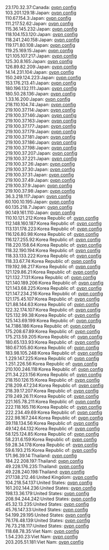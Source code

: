 23.170.32.37:Canada: [ovpn config](vpn/23_170_32_37.ovpn)  
103.201.129.18:Japan: [ovpn config](vpn/103_201_129_18.ovpn)  
110.67.154.3:Japan: [ovpn config](vpn/110_67_154_3.ovpn)  
111.217.52.62:Japan: [ovpn config](vpn/111_217_52_62.ovpn)  
115.36.145.232:Japan: [ovpn config](vpn/115_36_145_232.ovpn)  
118.104.153.120:Japan: [ovpn config](vpn/118_104_153_120.ovpn)  
118.241.240.158:Japan: [ovpn config](vpn/118_241_240_158.ovpn)  
119.171.80.108:Japan: [ovpn config](vpn/119_171_80_108.ovpn)  
119.25.169.15:Japan: [ovpn config](vpn/119_25_169_15.ovpn)  
121.105.107.217:Japan: [ovpn config](vpn/121_105_107_217.ovpn)  
125.30.8.165:Japan: [ovpn config](vpn/125_30_8_165.ovpn)  
126.89.82.209:Japan: [ovpn config](vpn/126_89_82_209.ovpn)  
14.14.231.104:Japan: [ovpn config](vpn/14_14_231_104.ovpn)  
150.249.124.223:Japan: [ovpn config](vpn/150_249_124_223.ovpn)  
153.176.213.41:Japan: [ovpn config](vpn/153_176_213_41.ovpn)  
180.196.132.111:Japan: [ovpn config](vpn/180_196_132_111.ovpn)  
180.50.28.136:Japan: [ovpn config](vpn/180_50_28_136.ovpn)  
1.33.16.200:Japan: [ovpn config](vpn/1_33_16_200.ovpn)  
218.110.104.74:Japan: [ovpn config](vpn/218_110_104_74.ovpn)  
219.100.37.114:Japan: [ovpn config](vpn/219_100_37_114.ovpn)  
219.100.37.146:Japan: [ovpn config](vpn/219_100_37_146.ovpn)  
219.100.37.163:Japan: [ovpn config](vpn/219_100_37_163.ovpn)  
219.100.37.177:Japan: [ovpn config](vpn/219_100_37_177.ovpn)  
219.100.37.179:Japan: [ovpn config](vpn/219_100_37_179.ovpn)  
219.100.37.181:Japan: [ovpn config](vpn/219_100_37_181.ovpn)  
219.100.37.186:Japan: [ovpn config](vpn/219_100_37_186.ovpn)  
219.100.37.198:Japan: [ovpn config](vpn/219_100_37_198.ovpn)  
219.100.37.207:Japan: [ovpn config](vpn/219_100_37_207.ovpn)  
219.100.37.221:Japan: [ovpn config](vpn/219_100_37_221.ovpn)  
219.100.37.26:Japan: [ovpn config](vpn/219_100_37_26.ovpn)  
219.100.37.30:Japan: [ovpn config](vpn/219_100_37_30.ovpn)  
219.100.37.31:Japan: [ovpn config](vpn/219_100_37_31.ovpn)  
219.100.37.49:Japan: [ovpn config](vpn/219_100_37_49.ovpn)  
219.100.37.9:Japan: [ovpn config](vpn/219_100_37_9.ovpn)  
219.100.37.98:Japan: [ovpn config](vpn/219_100_37_98.ovpn)  
36.3.218.117:Japan: [ovpn config](vpn/36_3_218_117.ovpn)  
60.100.10.195:Japan: [ovpn config](vpn/60_100_10_195.ovpn)  
60.135.218.7:Japan: [ovpn config](vpn/60_135_218_7.ovpn)  
90.149.161.110:Japan: [ovpn config](vpn/90_149_161_110.ovpn)  
110.10.121.212:Korea Republic of: [ovpn config](vpn/110_10_121_212.ovpn)  
112.148.160.187:Korea Republic of: [ovpn config](vpn/112_148_160_187.ovpn)  
113.131.178.223:Korea Republic of: [ovpn config](vpn/113_131_178_223.ovpn)  
116.126.80.98:Korea Republic of: [ovpn config](vpn/116_126_80_98.ovpn)  
116.127.255.92:Korea Republic of: [ovpn config](vpn/116_127_255_92.ovpn)  
118.220.158.64:Korea Republic of: [ovpn config](vpn/118_220_158_64.ovpn)  
118.32.190.194:Korea Republic of: [ovpn config](vpn/118_32_190_194.ovpn)  
118.33.133.222:Korea Republic of: [ovpn config](vpn/118_33_133_222.ovpn)  
118.33.67.74:Korea Republic of: [ovpn config](vpn/118_33_67_74.ovpn)  
119.192.98.217:Korea Republic of: [ovpn config](vpn/119_192_98_217.ovpn)  
121.129.86.21:Korea Republic of: [ovpn config](vpn/121_129_86_21.ovpn)  
121.132.7.131:Korea Republic of: [ovpn config](vpn/121_132_7_131.ovpn)  
121.140.189.206:Korea Republic of: [ovpn config](vpn/121_140_189_206.ovpn)  
121.143.68.225:Korea Republic of: [ovpn config](vpn/121_143_68_225.ovpn)  
121.147.234.216:Korea Republic of: [ovpn config](vpn/121_147_234_216.ovpn)  
121.175.45.107:Korea Republic of: [ovpn config](vpn/121_175_45_107.ovpn)  
121.88.144.63:Korea Republic of: [ovpn config](vpn/121_88_144_63.ovpn)  
122.32.174.107:Korea Republic of: [ovpn config](vpn/122_32_174_107.ovpn)  
125.132.99.38:Korea Republic of: [ovpn config](vpn/125_132_99_38.ovpn)  
125.143.69.199:Korea Republic of: [ovpn config](vpn/125_143_69_199.ovpn)  
14.7.186.186:Korea Republic of: [ovpn config](vpn/14_7_186_186.ovpn)  
175.208.67.89:Korea Republic of: [ovpn config](vpn/175_208_67_89.ovpn)  
175.213.59.205:Korea Republic of: [ovpn config](vpn/175_213_59_205.ovpn)  
180.65.133.93:Korea Republic of: [ovpn config](vpn/180_65_133_93.ovpn)  
180.67.105.80:Korea Republic of: [ovpn config](vpn/180_67_105_80.ovpn)  
183.98.105.248:Korea Republic of: [ovpn config](vpn/183_98_105_248.ovpn)  
1.229.147.225:Korea Republic of: [ovpn config](vpn/1_229_147_225.ovpn)  
1.251.226.56:Korea Republic of: [ovpn config](vpn/1_251_226_56.ovpn)  
210.100.246.118:Korea Republic of: [ovpn config](vpn/210_100_246_118.ovpn)  
211.34.223.156:Korea Republic of: [ovpn config](vpn/211_34_223_156.ovpn)  
218.150.126.15:Korea Republic of: [ovpn config](vpn/218_150_126_15.ovpn)  
218.209.47.234:Korea Republic of: [ovpn config](vpn/218_209_47_234.ovpn)  
218.39.17.207:Korea Republic of: [ovpn config](vpn/218_39_17_207.ovpn)  
219.249.26.11:Korea Republic of: [ovpn config](vpn/219_249_26_11.ovpn)  
221.165.78.211:Korea Republic of: [ovpn config](vpn/221_165_78_211.ovpn)  
222.118.165.116:Korea Republic of: [ovpn config](vpn/222_118_165_116.ovpn)  
222.234.49.69:Korea Republic of: [ovpn config](vpn/222_234_49_69.ovpn)  
222.98.167.244:Korea Republic of: [ovpn config](vpn/222_98_167_244.ovpn)  
39.118.134.56:Korea Republic of: [ovpn config](vpn/39_118_134_56.ovpn)  
49.142.64.132:Korea Republic of: [ovpn config](vpn/49_142_64_132.ovpn)  
58.125.124.85:Korea Republic of: [ovpn config](vpn/58_125_124_85.ovpn)  
58.231.6.159:Korea Republic of: [ovpn config](vpn/58_231_6_159.ovpn)  
59.28.34.178:Korea Republic of: [ovpn config](vpn/59_28_34_178.ovpn)  
59.6.193.215:Korea Republic of: [ovpn config](vpn/59_6_193_215.ovpn)  
171.96.39.14:Thailand: [ovpn config](vpn/171_96_39_14.ovpn)  
184.22.208.197:Thailand: [ovpn config](vpn/184_22_208_197.ovpn)  
49.228.176.235:Thailand: [ovpn config](vpn/49_228_176_235.ovpn)  
49.228.240.198:Thailand: [ovpn config](vpn/49_228_240_198.ovpn)  
217.138.212.46:United Kingdom: [ovpn config](vpn/217_138_212_46.ovpn)  
104.218.54.137:United States: [ovpn config](vpn/104_218_54_137.ovpn)  
161.202.144.236:United States: [ovpn config](vpn/161_202_144_236.ovpn)  
198.13.36.179:United States: [ovpn config](vpn/198_13_36_179.ovpn)  
208.94.244.242:United States: [ovpn config](vpn/208_94_244_242.ovpn)  
45.32.13.235:United States: [ovpn config](vpn/45_32_13_235.ovpn)  
45.76.147.33:United States: [ovpn config](vpn/45_76_147_33.ovpn)  
54.199.29.195:United States: [ovpn config](vpn/54_199_29_195.ovpn)  
76.176.48.139:United States: [ovpn config](vpn/76_176_48_139.ovpn)  
76.73.218.117:United States: [ovpn config](vpn/76_73_218_117.ovpn)  
118.68.78.35:Viet Nam: [ovpn config](vpn/118_68_78_35.ovpn)  
1.54.230.23:Viet Nam: [ovpn config](vpn/1_54_230_23.ovpn)  
203.205.51.181:Viet Nam: [ovpn config](vpn/203_205_51_181.ovpn)  
